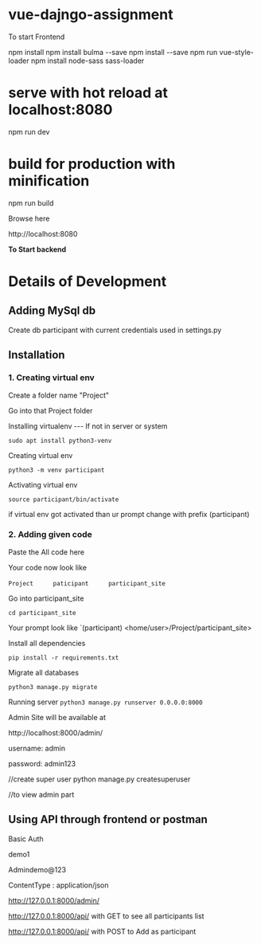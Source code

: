 # vue-dajngo-assignment



To start Frontend

npm install
npm install bulma --save
npm install --save npm run vue-style-loader
npm install node-sass sass-loader

# serve with hot reload at localhost:8080
npm run dev

# build for production with minification
npm run build

Browse here

http://localhost:8080





**To Start backend**


 
# Details of Development

## Adding MySql db
Create db participant
with current credentials used in settings.py

## Installation

### 1. Creating virtual env
Create a folder name "Project"

Go into that Project folder
  
Installing virtualenv --- If not in server or system

`sudo apt install python3-venv`

Creating virtual env

`python3 -m venv participant`

Activating virtual env

`source participant/bin/activate`

if virtual env got activated than ur prompt change with prefix (participant)

### 2. Adding given code
Paste the All code here 

Your code now look like

`Project`
`     paticipant`
`     participant_site`

Go into participant_site

`cd participant_site`

Your prompt look like
`(participant) <home/user>/Project/participant_site>

Install all dependencies

`pip install -r requirements.txt`

Migrate all databases

`python3 manage.py migrate`

Running server
`python3 manage.py runserver 0.0.0.0:8000`

Admin Site will be available at 

http://localhost:8000/admin/

username: admin

password: admin123



//create super user python manage.py createsuperuser

//to view admin part


## Using API through frontend or postman
Basic Auth

demo1

Admindemo@123


ContentType : application/json



http://127.0.0.1:8000/admin/


http://127.0.0.1:8000/api/   with GET   to see all participants list 

http://127.0.0.1:8000/api/   with POST   to Add as participant 


